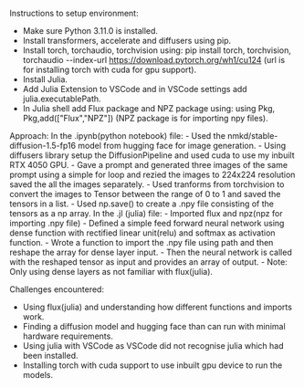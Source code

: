 Instructions to setup environment:
- Make sure Python 3.11.0 is installed.
- Install transformers, accelerate and diffusers using pip.
- Install torch, torchaudio, torchvision using: pip install torch, torchvision, torchaudio --index-url https://download.pytorch.org/wh1/cu124 (url is for installing torch with cuda for gpu support).
- Install Julia.
- Add Julia Extension to VSCode and in VSCode settings add julia.executablePath.
- In Julia shell add Flux package and NPZ package using: using Pkg, Pkg,add(["Flux","NPZ"]) (NPZ package is for importing npy files).

Approach:
  In the .ipynb(python notebook) file:
    - Used the nmkd/stable-diffusion-1.5-fp16 model from hugging face for image generation.
    - Using diffusers library setup the DiffusionPipeline and used cuda to use my inbuilt RTX 4050 GPU.
    - Gave a prompt and generated three images of the same prompt using a simple for loop and rezied the images to 224x224 resolution saved the all the images separately.
    - Used tranforms from torchvision to convert the images to Tensor between the range of 0 to 1 and saved the tensors in a list.
    - Used np.save() to create a .npy file consisting of the tensors as a np array.
  In the .jl (julia) file:
    - Imported flux and npz(npz for importing .npy file)
    - Defined a simple feed forward neural network using dense function with rectified linear unit(relu) and softmax as activation function.
    - Wrote a function to import the .npy file using path and then reshape the array for dense layer input.
    - Then the neural network is called with the reshaped tensor as input and provides an array of output.
    - Note: Only using dense layers as not familiar with flux(julia).

Challenges encountered:
- Using flux(julia) and understanding how different functions and imports work.
- Finding a diffusion model and hugging face than can run with minimal hardware requirements.
- Using julia with VSCode as VSCode did not recognise julia which had been installed.
- Installing torch with cuda support to use inbuilt gpu device to run the models.


